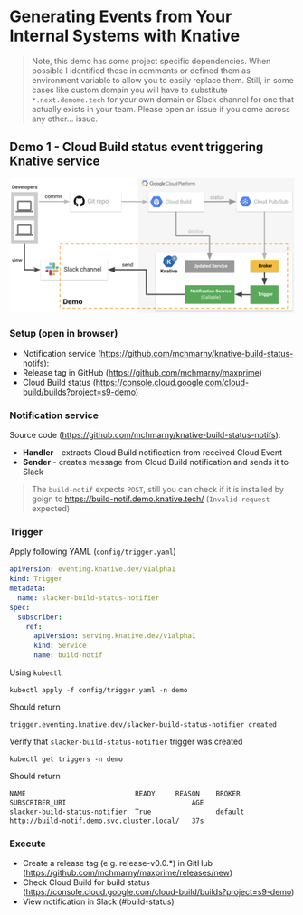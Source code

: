 # Generating Events from Your Internal Systems with Knative

> Note, this demo has some project specific dependencies. When possible I identified these in comments or defined them as environment variable to allow you to easily replace them. Still, in some cases like custom domain you will have to substitute `*.next.demome.tech` for your own domain or Slack channel for one that actually exists in your team. Please open an issue if you come across any other... issue.

## Demo 1 - Cloud Build status event triggering Knative service

![Cloud Build Integration with Slack Notifications](img/demo1.png "Cloud Build Integration with Slack Notifications")

### Setup (open in browser) 

* Notification service (https://github.com/mchmarny/knative-build-status-notifs):
* Release tag in GitHub (https://github.com/mchmarny/maxprime)
* Cloud Build status (https://console.cloud.google.com/cloud-build/builds?project=s9-demo)

### Notification service

Source code (https://github.com/mchmarny/knative-build-status-notifs):
* **Handler** - extracts Cloud Build notification from received Cloud Event
* **Sender** - creates message from Cloud Build notification and sends it to Slack

> The `build-notif` expects `POST`, still you can check if it is installed by goign to https://build-notif.demo.knative.tech/ (`Invalid request` expected)

### Trigger

Apply following YAML (`config/trigger.yaml`)

```yaml
apiVersion: eventing.knative.dev/v1alpha1
kind: Trigger
metadata:
  name: slacker-build-status-notifier
spec:
  subscriber:
    ref:
      apiVersion: serving.knative.dev/v1alpha1
      kind: Service
      name: build-notif
```

Using `kubectl`

```shell
kubectl apply -f config/trigger.yaml -n demo
```

Should return

```shell
trigger.eventing.knative.dev/slacker-build-status-notifier created
```

Verify that `slacker-build-status-notifier` trigger was created

```shell
kubectl get triggers -n demo
```

Should return

```shell
NAME                           READY     REASON    BROKER    SUBSCRIBER_URI                               AGE
slacker-build-status-notifier  True                default   http://build-notif.demo.svc.cluster.local/   37s
```

### Execute

* Create a release tag (e.g. release-v0.0.*) in GitHub (https://github.com/mchmarny/maxprime/releases/new)
* Check Cloud Build for build status (https://console.cloud.google.com/cloud-build/builds?project=s9-demo)
* View notification in Slack (#build-status)


